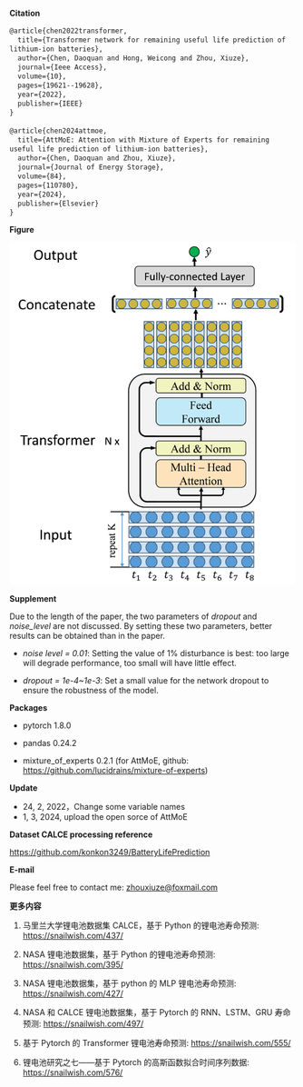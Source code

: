 **Citation**
```
@article{chen2022transformer,
  title={Transformer network for remaining useful life prediction of lithium-ion batteries},
  author={Chen, Daoquan and Hong, Weicong and Zhou, Xiuze},
  journal={Ieee Access},
  volume={10},
  pages={19621--19628},
  year={2022},
  publisher={IEEE}
}

@article{chen2024attmoe,
  title={AttMoE: Attention with Mixture of Experts for remaining useful life prediction of lithium-ion batteries},
  author={Chen, Daoquan and Zhou, Xiuze},
  journal={Journal of Energy Storage},
  volume={84},
  pages={110780},
  year={2024},
  publisher={Elsevier}
}
```
**Figure**

![](figures/TransformerRUL.jpg)

**Supplement**

Due to the length of the paper, the two parameters of *dropout* and *noise_level* are not discussed. By setting these two parameters, better results can be obtained than in the paper.

- *noise level = 0.01*: Setting the value of 1% disturbance is best: too large will degrade performance, too small will have little effect.

- *dropout = 1e-4~1e-3*: Set a small value for the network dropout to ensure the robustness of the model.

**Packages**

- pytorch 1.8.0

- pandas 0.24.2

- mixture_of_experts 0.2.1 (for AttMoE, github: https://github.com/lucidrains/mixture-of-experts)

**Update** 

- 24, 2, 2022，Change some variable names
- 1, 3, 2024, upload the open sorce of AttMoE

**Dataset CALCE processing reference**

https://github.com/konkon3249/BatteryLifePrediction

**E-mail**

Please feel free to contact me: zhouxiuze@foxmail.com

**更多内容**

1. 马里兰大学锂电池数据集 CALCE，基于 Python 的锂电池寿命预测: https://snailwish.com/437/

2. NASA 锂电池数据集，基于 Python 的锂电池寿命预测: https://snailwish.com/395/

3. NASA 锂电池数据集，基于 python 的 MLP 锂电池寿命预测: https://snailwish.com/427/

4. NASA 和 CALCE 锂电池数据集，基于 Pytorch 的 RNN、LSTM、GRU 寿命预测: https://snailwish.com/497/

5. 基于 Pytorch 的 Transformer 锂电池寿命预测: https://snailwish.com/555/

6. 锂电池研究之七——基于 Pytorch 的高斯函数拟合时间序列数据: https://snailwish.com/576/
